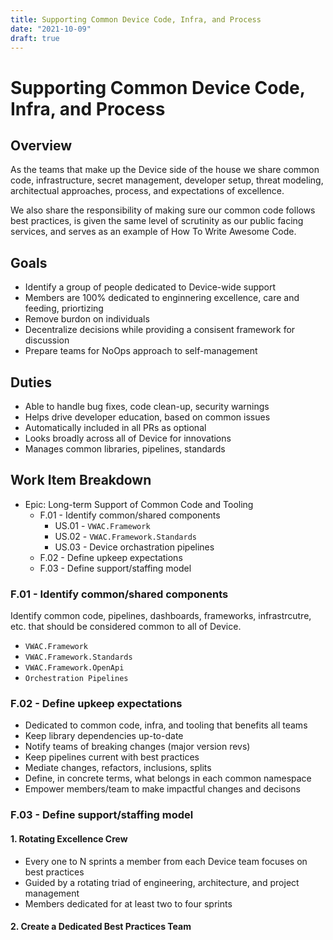```yaml
---
title: Supporting Common Device Code, Infra, and Process
date: "2021-10-09"
draft: true
---
```


# Supporting Common Device Code, Infra, and Process

## Overview

As the teams that make up the Device side of the house we share common code, infrastructure, secret management, developer setup, threat modeling, architectual approaches, process, and expectations of excellence.

We also share the responsibility of making sure our common code follows best practices, is given the same level of scrutinity as our public facing services, and serves as an example of How To Write Awesome Code.

## Goals

- Identify a group of people dedicated to Device-wide support
- Members are 100% dedicated to enginnering excellence, care and feeding, priortizing
- Remove burdon on individuals
- Decentralize decisions while providing a consisent framework for discussion
- Prepare teams for NoOps approach to self-management

## Duties

- Able to handle bug fixes, code clean-up, security warnings
- Helps drive developer education, based on common issues
- Automatically included in all PRs as optional
- Looks broadly across all of Device for innovations
- Manages common libraries, pipelines, standards

## Work Item Breakdown

- Epic: Long-term Support of Common Code and Tooling
  - F.01 - Identify common/shared components
    - US.01 - `VWAC.Framework`
    - US.02 - `VWAC.Framework.Standards`
    - US.03 - Device orchastration pipelines
  - F.02 - Define upkeep expectations
  - F.03 - Define support/staffing model

### F.01 - Identify common/shared components

Identify common code, pipelines, dashboards, frameworks, infrastrcutre, etc. that should be considered common to all of Device.

- `VWAC.Framework`
- `VWAC.Framework.Standards`
- `VWAC.Framework.OpenApi`
- `Orchestration Pipelines`

### F.02 - Define upkeep expectations

- Dedicated to common code, infra, and tooling that benefits all teams
- Keep library dependencies up-to-date
- Notify teams of breaking changes (major version revs)
- Keep pipelines current with best practices
- Mediate changes, refactors, inclusions, splits
- Define, in concrete terms, what belongs in each common namespace
- Empower members/team to make impactful changes and decisons

### F.03 - Define support/staffing model

#### 1. Rotating Excellence Crew

- Every one to N sprints a member from each Device team focuses on best practices
- Guided by a rotating triad of engineering, architecture, and project management
- Members dedicated for at least two to four sprints

#### 2. Create a Dedicated Best Practices Team


